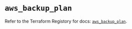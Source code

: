 # `aws_backup_plan`

Refer to the Terraform Registory for docs: [`aws_backup_plan`](https://registry.terraform.io/providers/hashicorp/aws/5.17.0/docs/resources/backup_plan).
